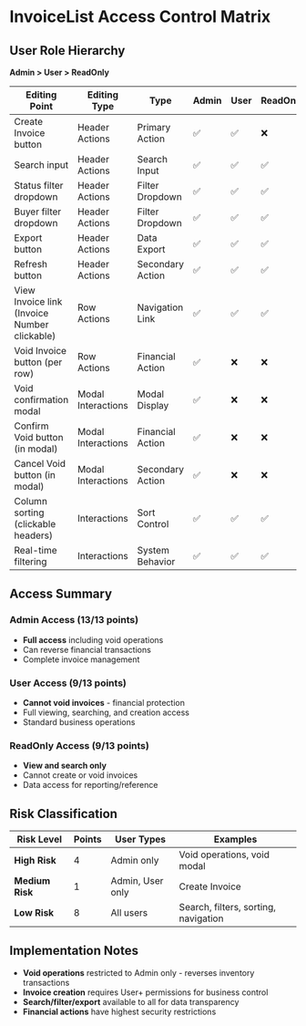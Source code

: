 # InvoiceList Access Control Matrix

## User Role Hierarchy
**Admin > User > ReadOnly**

| Editing Point | Editing Type | Type | Admin | User | ReadOnly |
|---------------|--------------|------|-------|------|----------|
| Create Invoice button | Header Actions | Primary Action | ✅ | ✅ | ❌ |
| Search input | Header Actions | Search Input | ✅ | ✅ | ✅ |
| Status filter dropdown | Header Actions | Filter Dropdown | ✅ | ✅ | ✅ |
| Buyer filter dropdown | Header Actions | Filter Dropdown | ✅ | ✅ | ✅ |
| Export button | Header Actions | Data Export | ✅ | ✅ | ✅ |
| Refresh button | Header Actions | Secondary Action | ✅ | ✅ | ✅ |
| View Invoice link (Invoice Number clickable) | Row Actions | Navigation Link | ✅ | ✅ | ✅ |
| Void Invoice button (per row) | Row Actions | Financial Action | ✅ | ❌ | ❌ |
| Void confirmation modal | Modal Interactions | Modal Display | ✅ | ❌ | ❌ |
| Confirm Void button (in modal) | Modal Interactions | Financial Action | ✅ | ❌ | ❌ |
| Cancel Void button (in modal) | Modal Interactions | Secondary Action | ✅ | ❌ | ❌ |
| Column sorting (clickable headers) | Interactions | Sort Control | ✅ | ✅ | ✅ |
| Real-time filtering | Interactions | System Behavior | ✅ | ✅ | ✅ |

## Access Summary

### Admin Access (13/13 points)
- **Full access** including void operations
- Can reverse financial transactions
- Complete invoice management

### User Access (9/13 points)
- **Cannot void invoices** - financial protection
- Full viewing, searching, and creation access
- Standard business operations

### ReadOnly Access (9/13 points)
- **View and search only**
- Cannot create or void invoices
- Data access for reporting/reference

## Risk Classification

| Risk Level | Points | User Types | Examples |
|------------|--------|------------|----------|
| **High Risk** | 4 | Admin only | Void operations, void modal |
| **Medium Risk** | 1 | Admin, User only | Create Invoice |
| **Low Risk** | 8 | All users | Search, filters, sorting, navigation |

## Implementation Notes

- **Void operations** restricted to Admin only - reverses inventory transactions
- **Invoice creation** requires User+ permissions for business control
- **Search/filter/export** available to all for data transparency
- **Financial actions** have highest security restrictions